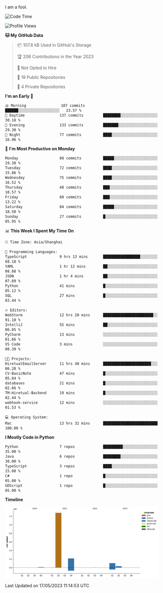 I am a fool.

<!--START_SECTION:waka-->
![Code Time](http://img.shields.io/badge/Code%20Time-404%20hrs%2043%20mins-blue)

![Profile Views](http://img.shields.io/badge/Profile%20Views-2-blue)

**🐱 My GitHub Data** 

> 📦 107.8 kB Used in GitHub's Storage 
 > 
> 🏆 206 Contributions in the Year 2023
 > 
> 🚫 Not Opted to Hire
 > 
> 📜 19 Public Repositories 
 > 
> 🔑 4 Private Repositories 
 > 
**I'm an Early 🐤** 

```text
🌞 Morning                107 commits         ██████░░░░░░░░░░░░░░░░░░░   23.57 % 
🌆 Daytime                137 commits         ████████░░░░░░░░░░░░░░░░░   30.18 % 
🌃 Evening                133 commits         ███████░░░░░░░░░░░░░░░░░░   29.30 % 
🌙 Night                  77 commits          ████░░░░░░░░░░░░░░░░░░░░░   16.96 % 
```
📅 **I'm Most Productive on Monday** 

```text
Monday                   88 commits          █████░░░░░░░░░░░░░░░░░░░░   19.38 % 
Tuesday                  72 commits          ████░░░░░░░░░░░░░░░░░░░░░   15.86 % 
Wednesday                75 commits          ████░░░░░░░░░░░░░░░░░░░░░   16.52 % 
Thursday                 48 commits          ███░░░░░░░░░░░░░░░░░░░░░░   10.57 % 
Friday                   60 commits          ███░░░░░░░░░░░░░░░░░░░░░░   13.22 % 
Saturday                 84 commits          █████░░░░░░░░░░░░░░░░░░░░   18.50 % 
Sunday                   27 commits          █░░░░░░░░░░░░░░░░░░░░░░░░   05.95 % 
```


📊 **This Week I Spent My Time On** 

```text
🕑︎ Time Zone: Asia/Shanghai

💬 Programming Languages: 
TypeScript               9 hrs 13 mins       █████████████████░░░░░░░░   68.18 % 
YAML                     1 hr 12 mins        ██░░░░░░░░░░░░░░░░░░░░░░░   08.88 % 
JSON                     1 hr 4 mins         ██░░░░░░░░░░░░░░░░░░░░░░░   07.89 % 
Python                   41 mins             █░░░░░░░░░░░░░░░░░░░░░░░░   05.12 % 
SQL                      27 mins             █░░░░░░░░░░░░░░░░░░░░░░░░   03.44 % 

🔥 Editors: 
WebStorm                 12 hrs 20 mins      ███████████████████████░░   91.10 % 
IntelliJ                 55 mins             ██░░░░░░░░░░░░░░░░░░░░░░░   06.85 % 
PyCharm                  13 mins             ░░░░░░░░░░░░░░░░░░░░░░░░░   01.66 % 
VS Code                  3 mins              ░░░░░░░░░░░░░░░░░░░░░░░░░   00.39 % 

🐱‍💻 Projects: 
HiretualEmailServer      11 hrs 40 mins      ██████████████████████░░░   86.28 % 
CV-BasicNote             47 mins             █░░░░░░░░░░░░░░░░░░░░░░░░   05.84 % 
databases                21 mins             █░░░░░░░░░░░░░░░░░░░░░░░░   02.66 % 
TM-Hiretual-Backend      19 mins             █░░░░░░░░░░░░░░░░░░░░░░░░   02.44 % 
webhook-service          12 mins             ░░░░░░░░░░░░░░░░░░░░░░░░░   01.53 % 

💻 Operating System: 
Mac                      13 hrs 32 mins      █████████████████████████   100.00 % 
```

**I Mostly Code in Python** 

```text
Python                   7 repos             █████████░░░░░░░░░░░░░░░░   35.00 % 
Java                     6 repos             ████████░░░░░░░░░░░░░░░░░   30.00 % 
TypeScript               3 repos             ████░░░░░░░░░░░░░░░░░░░░░   15.00 % 
C#                       1 repo              █░░░░░░░░░░░░░░░░░░░░░░░░   05.00 % 
GDScript                 1 repo              █░░░░░░░░░░░░░░░░░░░░░░░░   05.00 % 
```



**Timeline**

![Lines of Code chart](https://raw.githubusercontent.com/VeejaLiu/VeejaLiu/master/assets/bar_graph.png)


 Last Updated on 17/05/2023 11:14:53 UTC
<!--END_SECTION:waka-->
